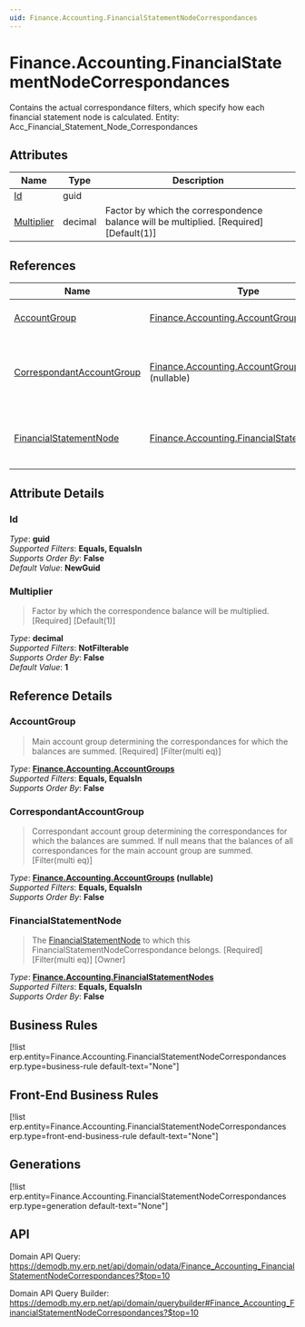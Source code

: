 ```yaml
---
uid: Finance.Accounting.FinancialStatementNodeCorrespondances
---
```

# Finance.Accounting.FinancialStatementNodeCorrespondances

Contains the actual correspondance filters, which specify how each financial statement node is calculated. Entity: Acc_Financial_Statement_Node_Correspondances

## Attributes

| Name | Type | Description |
| ---- | ---- | --- |
| [Id](Finance.Accounting.FinancialStatementNodeCorrespondances.md#Id) | guid |  
| [Multiplier](Finance.Accounting.FinancialStatementNodeCorrespondances.md#Multiplier) | decimal | Factor by which the correspondence balance will be multiplied. [Required] [Default(1)] 

## References

| Name | Type | Description |
| ---- | ---- | --- |
| [AccountGroup](Finance.Accounting.FinancialStatementNodeCorrespondances.md#AccountGroup) | [Finance.Accounting.AccountGroups](Finance.Accounting.AccountGroups.md) | Main account group determining the correspondances for which the balances are summed. [Required] [Filter(multi eq)] |
| [CorrespondantAccountGroup](Finance.Accounting.FinancialStatementNodeCorrespondances.md#CorrespondantAccountGroup) | [Finance.Accounting.AccountGroups](Finance.Accounting.AccountGroups.md) (nullable) | Correspondant account group determining the correspondances for which the balances are summed. If null means that the balances of all correspondances for the main account group are summed. [Filter(multi eq)] |
| [FinancialStatementNode](Finance.Accounting.FinancialStatementNodeCorrespondances.md#FinancialStatementNode) | [Finance.Accounting.FinancialStatementNodes](Finance.Accounting.FinancialStatementNodes.md) | The [FinancialStatementNode](Finance.Accounting.FinancialStatementNodeCorrespondances.md#FinancialStatementNode) to which this FinancialStatementNodeCorrespondance belongs. [Required] [Filter(multi eq)] [Owner] |


## Attribute Details

### Id

_Type_: **guid**  
_Supported Filters_: **Equals, EqualsIn**  
_Supports Order By_: **False**  
_Default Value_: **NewGuid**  

### Multiplier

> Factor by which the correspondence balance will be multiplied. [Required] [Default(1)]

_Type_: **decimal**  
_Supported Filters_: **NotFilterable**  
_Supports Order By_: **False**  
_Default Value_: **1**  


## Reference Details

### AccountGroup

> Main account group determining the correspondances for which the balances are summed. [Required] [Filter(multi eq)]

_Type_: **[Finance.Accounting.AccountGroups](Finance.Accounting.AccountGroups.md)**  
_Supported Filters_: **Equals, EqualsIn**  
_Supports Order By_: **False**  

### CorrespondantAccountGroup

> Correspondant account group determining the correspondances for which the balances are summed. If null means that the balances of all correspondances for the main account group are summed. [Filter(multi eq)]

_Type_: **[Finance.Accounting.AccountGroups](Finance.Accounting.AccountGroups.md) (nullable)**  
_Supported Filters_: **Equals, EqualsIn**  
_Supports Order By_: **False**  

### FinancialStatementNode

> The [FinancialStatementNode](Finance.Accounting.FinancialStatementNodeCorrespondances.md#FinancialStatementNode) to which this FinancialStatementNodeCorrespondance belongs. [Required] [Filter(multi eq)] [Owner]

_Type_: **[Finance.Accounting.FinancialStatementNodes](Finance.Accounting.FinancialStatementNodes.md)**  
_Supported Filters_: **Equals, EqualsIn**  
_Supports Order By_: **False**  



## Business Rules

[!list erp.entity=Finance.Accounting.FinancialStatementNodeCorrespondances erp.type=business-rule default-text="None"]

## Front-End Business Rules

[!list erp.entity=Finance.Accounting.FinancialStatementNodeCorrespondances erp.type=front-end-business-rule default-text="None"]

## Generations

[!list erp.entity=Finance.Accounting.FinancialStatementNodeCorrespondances erp.type=generation default-text="None"]

## API

Domain API Query:
<https://demodb.my.erp.net/api/domain/odata/Finance_Accounting_FinancialStatementNodeCorrespondances?$top=10>

Domain API Query Builder:
<https://demodb.my.erp.net/api/domain/querybuilder#Finance_Accounting_FinancialStatementNodeCorrespondances?$top=10>

